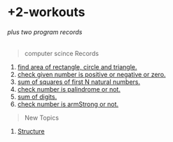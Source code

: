 # +2-workouts
###### plus two program records

> computer scince
 > Records

1. [find area of rectangle, circle and triangle.](https://github.com/aninarafath6/plus_two-workouts/blob/main/area.cpp)
2. [check given number is positive or negative or zero.](https://github.com/aninarafath6/plus_two-workouts/blob/main/positve-or-negative.cpp)
3. [sum of squares of first N natural numbers.](https://github.com/aninarafath6/plus_two-workouts/blob/main/sum-of-sqr-of-naturaa-nums.cpp)
4. [check number is palindrome or not.](https://github.com/aninarafath6/plus_two-workouts/blob/main/palindrome.cpp)
5. [sum of digits.](https://github.com/aninarafath6/plus_two-workouts/blob/main/sum-of-the-digits.cpp)
6. [check number is armStrong or not.](https://github.com/aninarafath6/plus_two-workouts/blob/main/armstrong-numbers.cpp)



> New Topics

1. [Structure](https://github.com/aninarafath6/plus_two-workouts/blob/main/topics/structure.cpp)

